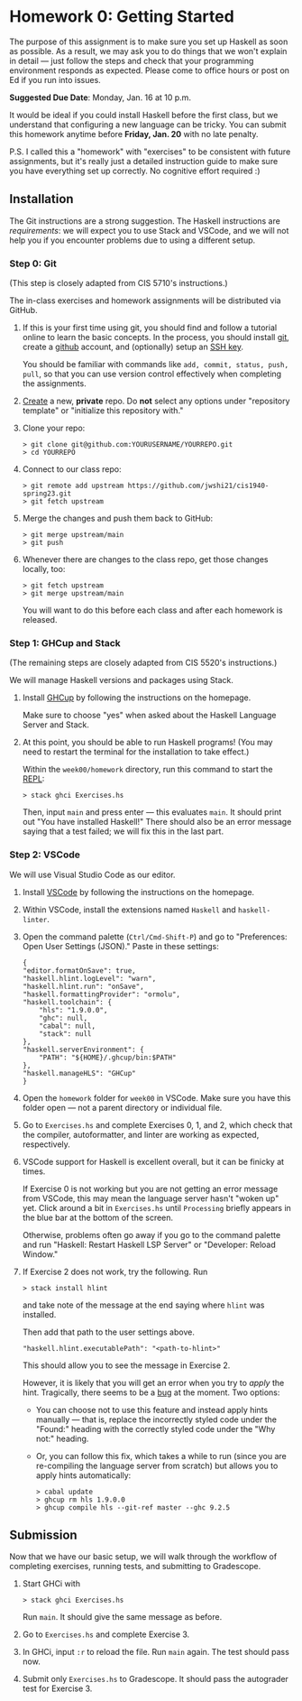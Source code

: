 # Homework 0: Getting Started

The purpose of this assignment is to make sure you set up Haskell as soon as possible. As a result, we may ask you to do things that we won't explain in detail — just follow the steps and check that your programming environment responds as expected. Please come to office hours or post on Ed if you run into issues.

**Suggested Due Date**: Monday, Jan. 16 at 10 p.m.

It would be ideal if you could install Haskell before the first class, but we understand that configuring a new language can be tricky. You can submit this homework anytime before **Friday, Jan. 20** with no late penalty.

P.S. I called this a "homework" with "exercises" to be consistent with future assignments, but it's really just a detailed instruction guide to make sure you have everything set up correctly. No cognitive effort required :) 

## Installation

The Git instructions are a strong suggestion. The Haskell instructions are _requirements_: we will expect you to use Stack and VSCode, and we will not help you if you encounter problems due to using a different setup.

### Step 0: Git

(This step is closely adapted from CIS 5710's instructions.)

The in-class exercises and homework assignments will be distributed via GitHub.

1.  If this is your first time using git, you should find and follow a tutorial online to learn the basic concepts. In the process, you should install [git](https://git-scm.com/book/en/v2/Getting-Started-Installing-Git), create a [github](https://github.com/join) account, and (optionally) setup an [SSH key](https://docs.github.com/en/authentication/connecting-to-github-with-ssh).

    You should be familiar with commands like `add, commit, status, push, pull`, so that you can use version control effectively when completing the assignments.

2.  [Create](https://github.com/new) a new, **private** repo. Do **not** select any options under "repository template" or "initialize this repository with."

3.  Clone your repo:

    ```
    > git clone git@github.com:YOURUSERNAME/YOURREPO.git
    > cd YOURREPO
    ```

4.  Connect to our class repo:

    ```
    > git remote add upstream https://github.com/jwshi21/cis1940-spring23.git
    > git fetch upstream
    ```

5.  Merge the changes and push them back to GitHub:

    ```
    > git merge upstream/main
    > git push
    ```

6.  Whenever there are changes to the class repo, get those changes locally, too:

    ```
    > git fetch upstream
    > git merge upstream/main
    ```

    You will want to do this before each class and after each homework is released.

### Step 1: GHCup and Stack

(The remaining steps are closely adapted from CIS 5520's instructions.)

We will manage Haskell versions and packages using Stack.

1. Install [GHCup](https://www.haskell.org/ghcup/) by following the instructions on the homepage.

    Make sure to choose "yes" when asked about the Haskell Language Server and Stack.

2. At this point, you should be able to run Haskell programs! (You may need to restart the terminal for the installation to take effect.)

    Within the `week00/homework` directory, run this command to start the [REPL](https://en.wikipedia.org/wiki/Read%E2%80%93eval%E2%80%93print_loop):

    ```
    > stack ghci Exercises.hs
    ```

    Then, input `main` and press enter — this evaluates `main`. It should print out "You have installed Haskell!" There should also be an error message saying that a test failed; we will fix this in the last part.

### Step 2: VSCode

We will use Visual Studio Code as our editor.

1.  Install [VSCode](https://code.visualstudio.com/) by following the instructions on the homepage.

2.  Within VSCode, install the extensions named `Haskell` and `haskell-linter`.

3.  Open the command palette (`Ctrl/Cmd-Shift-P`) and go to "Preferences: Open User Settings (JSON)." Paste in these settings:

    ```
    {
    "editor.formatOnSave": true,
    "haskell.hlint.logLevel": "warn",
    "haskell.hlint.run": "onSave",
    "haskell.formattingProvider": "ormolu",
    "haskell.toolchain": {
        "hls": "1.9.0.0",
        "ghc": null,
        "cabal": null,
        "stack": null
    },
    "haskell.serverEnvironment": {
        "PATH": "${HOME}/.ghcup/bin:$PATH"
    },
    "haskell.manageHLS": "GHCup"
    }
    ```

4.  Open the `homework` folder for `week00` in VSCode. Make sure you have this folder open — not a parent directory or individual file.

5.  Go to `Exercises.hs` and complete Exercises 0, 1, and 2, which check that the compiler, autoformatter, and linter are working as expected, respectively.

6.  VSCode support for Haskell is excellent overall, but it can be finicky at times.

    If Exercise 0 is not working but you are not getting an error message from VSCode, this may mean the language server hasn't "woken up" yet. Click around a bit in `Exercises.hs` until `Processing` briefly appears in the blue bar at the bottom of the screen.

    Otherwise, problems often go away if you go to the command palette and run "Haskell: Restart Haskell LSP Server" or "Developer: Reload Window."

7.  If Exercise 2 does not work, try the following. Run

    ```
    > stack install hlint
    ```

    and take note of the message at the end saying where `hlint` was installed.

    Then add that path to the user settings above.

    ```
    "haskell.hlint.executablePath": "<path-to-hlint>"
    ```

    This should allow you to see the message in Exercise 2.

    However, it is likely that you will get an error when you try to _apply_ the hint. Tragically, there seems to be a [bug](https://github.com/haskell/haskell-language-server/issues/3241) at the moment. Two options:

    -   You can choose not to use this feature and instead apply hints manually — that is, replace the incorrectly styled code under the "Found:" heading with the correctly styled code under the "Why not:" heading.

    -   Or, you can follow this fix, which takes a while to run (since you are re-compiling the language server from scratch) but allows you to apply hints automatically:

        ```
        > cabal update
        > ghcup rm hls 1.9.0.0
        > ghcup compile hls --git-ref master --ghc 9.2.5
        ```

## Submission

Now that we have our basic setup, we will walk through the workflow of completing exercises, running tests, and submitting to Gradescope.

1. Start GHCi with

    ```
    > stack ghci Exercises.hs
    ```

    Run `main`. It should give the same message as before.

2. Go to `Exercises.hs` and complete Exercise 3.

3. In GHCi, input `:r` to reload the file. Run `main` again. The test should pass now.

4. Submit only `Exercises.hs` to Gradescope. It should pass the autograder test for Exercise 3.
